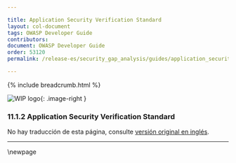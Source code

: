 ```yaml
---

title: Application Security Verification Standard
layout: col-document
tags: OWASP Developer Guide
contributors:
document: OWASP Developer Guide
order: 53120
permalink: /release-es/security_gap_analysis/guides/application_security_verification_standard/

---
```


{% include breadcrumb.html %}

<style type="text/css">
.image-right {
  height: 180px;
  display: block;
  margin-left: auto;
  margin-right: auto;
  float: right;
}
</style>

![WIP logo](../../../assets/images/dg_wip.png "Trabajo en curso"){: .image-right }

### 11.1.2 Application Security Verification Standard

No hay traducción de esta página, consulte [versión original en inglés][release130102].

----

[release130102]: https://github.com/OWASP/www-project-developer-guide/blob/main/release/13-security-gap-analysis/01-guides/02-asvs.md

\newpage
